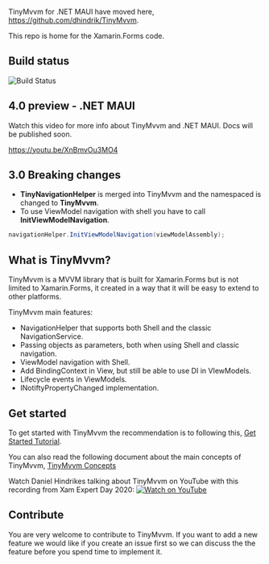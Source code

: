 TinyMvvm for .NET MAUI have moved here, https://github.com/dhindrik/TinyMvvm. 

This repo is home for the Xamarin.Forms code.

## Build status
<img src="https://io2gamelabs.visualstudio.com/_apis/public/build/definitions/be16d002-5786-41a1-bf3b-3e13d5e80aa0/8/badge" alt="Build Status" />

## 4.0 preview - .NET MAUI
Watch this video for more info about TinyMvvm and .NET MAUI. Docs will be published soon.

https://youtu.be/XnBmvOu3MO4

## 3.0 Breaking changes
* **TinyNavigationHelper** is merged into TinyMvvm and the namespaced is changed to **TinyMvvm**.
* To use ViewModel navigation with shell you have to call **InitViewModelNavigation**.

```csharp
navigationHelper.InitViewModelNavigation(viewModelAssembly);
```

## What is TinyMvvm?
TinyMvvm is a MVVM library that is built for Xamarin.Forms but is not limited to Xamarin.Forms, it created in a way that it will be easy to extend to other platforms.

TinyMvvm main features:
* NavigationHelper that supports both Shell and the classic NavigationService.
* Passing objects as parameters, both when using Shell and classic navigation.
* ViewModel navigation with Shell.
* Add BindingContext in View, but still be able to use DI in VIewModels.
* Lifecycle events in ViewModels.
* INotiftyPropertyChanged implementation.

## Get started

To get started with TinyMvvm the recommendation is to following this, <a href="https://github.com/dhindrik/TinyMvvm/blob/master/docs/GetStarted.md">Get Started Tutorial</a>.

You can also read the following document about the main concepts of TinyMvvm,
<a href="https://github.com/dhindrik/TinyMvvm/blob/master/docs/docs.md">TinyMvvm Concepts</a>

Watch Daniel Hindrikes talking about TinyMvvm on YouTube with this recording from Xam Expert Day 2020:
[![Watch on YouTube](https://img.youtube.com/vi/rS-cnU86870/0.jpg)](https://www.youtube.com/watch?v=rS-cnU86870)

## Contribute
You are very welcome to contribute to TinyMvvm. If you want to add a new feature we would like if you create an issue first so we can discuss the the feature before you spend time to implement it.
